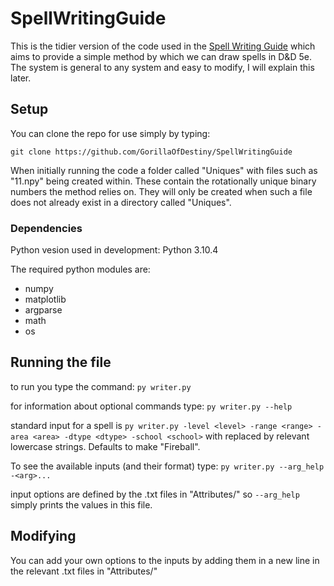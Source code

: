 # SpellWritingGuide

This is the tidier version of the code used in the [Spell Writing Guide](https://www.drivethrurpg.com/product/429711/The-Spell-Writing-Guide?manufacturers_id=22808) which aims to provide a simple method by which we can draw spells in D&D 5e. The system is general to any system and easy to modify, I will explain this later.

## Setup

You can clone the repo for use simply by typing:

```git clone https://github.com/GorillaOfDestiny/SpellWritingGuide```

When initially running the code a folder called "Uniques" with files such as "11.npy" being created within. These contain the rotationally unique binary numbers the method relies on. They will only be created when such a file does not already exist in a directory called "Uniques".

### Dependencies

Python vesion used in development: Python 3.10.4

The required python modules are:
  - numpy
  - matplotlib
  - argparse
  - math
  - os
 
## Running the file

to run you type the command: ```py writer.py```

for information about optional commands type: ```py writer.py --help```

standard input for a spell is ```py writer.py -level <level> -range <range> -area <area> -dtype <dtype> -school <school>``` with <value> replaced by relevant lowercase strings. Defaults to make "Fireball".
  
To see the available inputs (and their format) type:  ```py writer.py --arg_help -<arg>...```
  
input options are defined by the .txt files in "Attributes/" so ```--arg_help``` simply prints the values in this file.
  
## Modifying
  
You can add your own options to the inputs by adding them in a new line in the relevant .txt files in "Attributes/"
  
  

